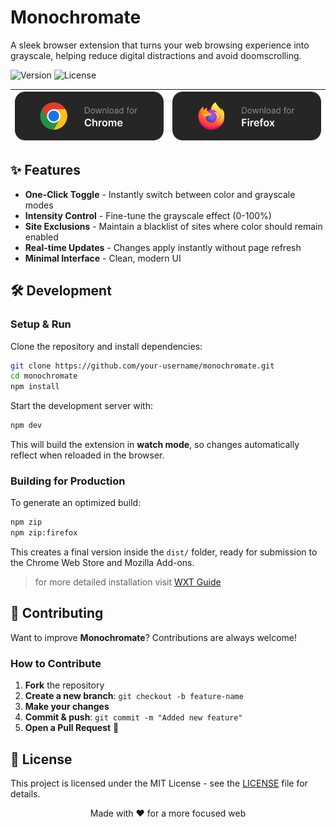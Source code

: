 # Monochromate

A sleek browser extension that turns your web browsing experience into grayscale, helping reduce digital distractions and avoid doomscrolling.

![Version](https://img.shields.io/badge/version-1.1.0-black)
![License](https://img.shields.io/badge/license-MIT-black)

| [![Chrome](./src/public/chrome_badge.svg)](https://chromewebstore.google.com/detail/monochromate/hafcajcllbjnoolpfngclfmmgpikdhlm) | [![Firefox](./src/public/firefox_badge.svg)](https://addons.mozilla.org/en-US/firefox/addon/monochromate/) |
| :--------------------------------------------------------------------------------------------------------------------------------: | :--------------------------------------------------------------------------------------------------------: |

## ✨ Features

- **One-Click Toggle** - Instantly switch between color and grayscale modes
- **Intensity Control** - Fine-tune the grayscale effect (0-100%)
- **Site Exclusions** - Maintain a blacklist of sites where color should remain enabled
- **Real-time Updates** - Changes apply instantly without page refresh
- **Minimal Interface** - Clean, modern UI

## 🛠️ **Development**

### **Setup & Run**

Clone the repository and install dependencies:

```bash
git clone https://github.com/your-username/monochromate.git
cd monochromate
npm install
```

Start the development server with:

```bash
npm dev
```

This will build the extension in **watch mode**, so changes automatically reflect when reloaded in the browser.

### **Building for Production**

To generate an optimized build:

```bash
npm zip
npm zip:firefox
```

This creates a final version inside the `dist/` folder, ready for submission to the Chrome Web Store and Mozilla Add-ons.

> for more detailed installation visit [WXT Guide](https://wxt.dev/guide/introduction.html)

## 🤝 **Contributing**

Want to improve **Monochromate**? Contributions are always welcome!

### **How to Contribute**

1. **Fork** the repository
2. **Create a new branch**: `git checkout -b feature-name`
3. **Make your changes**
4. **Commit & push**: `git commit -m "Added new feature"`
5. **Open a Pull Request** 🎉

## 📝 License

This project is licensed under the MIT License - see the [LICENSE](LICENSE) file for details.

<div align="center">
Made with ♥️ for a more focused web
</div>
